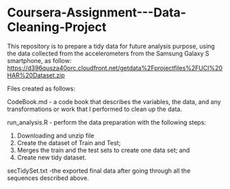 # Coursera-Assignment---Data-Cleaning-Project

This repository is to prepare a tidy data for future analysis purpose, using the data collected from the accelerometers from the Samsung Galaxy S smartphone, as follow:
https://d396qusza40orc.cloudfront.net/getdata%2Fprojectfiles%2FUCI%20HAR%20Dataset.zip

Files created as follows:

CodeBook.md - a code book that describes the variables, the data, and any transformations or work that I performed to clean up the data.

run_analysis.R - perform the data preparation with the following steps:

1.	Downloading and unzip file
2.	Create the dataset of Train and Test;
3.	Merges the train and the test sets to create one data set; and
4.	Create new tidy dataset.

secTidySet.txt -the exported final data after going through all the sequences described above.
